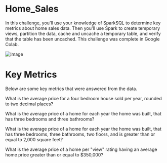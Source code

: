 # Home_Sales

In this challenge, you'll use your knowledge of SparkSQL to determine key metrics about home sales data. Then you'll use Spark to create temporary views, partition the data, cache and uncache a temporary table, and verify that the table has been uncached. This challenge was complete in Google Colab.



![image](https://github.com/jalainep/Home_Sales/assets/143963189/db202f5c-71d4-4459-b33f-6b6225065675)

















# Key Metrics


Below are some key metrics that were answered from the data.



What is the average price for a four bedroom house sold per year, rounded to two decimal places?

What is the average price of a home for each year the home was built, that has three bedrooms and three bathrooms? 

What is the average price of a home for each year the home was built, that has three bedrooms, three bathrooms, two floors, and is greater than or equal to 2,000 square feet? 

What is the average price of a home per "view" rating having an average home price greater than or equal to $350,000? 

